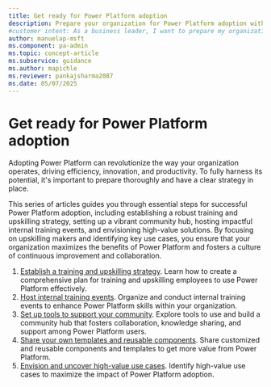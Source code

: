 ```yaml
---
title: Get ready for Power Platform adoption
description: Prepare your organization for Power Platform adoption with strategies to boost efficiency, innovation, and productivity.
#customer intent: As a business leader, I want to prepare my organization for Power Platform adoption so that we can drive efficiency, innovation, and productivity.
author: manuelap-msft
ms.component: pa-admin
ms.topic: concept-article
ms.subservice: guidance
ms.author: mapichle
ms.reviewer: pankajsharma2087
ms.date: 05/07/2025
---
```


# Get ready for Power Platform adoption

Adopting Power Platform can revolutionize the way your organization operates, driving efficiency, innovation, and productivity. To fully harness its potential, it's important to prepare thoroughly and have a clear strategy in place. 

This series of articles guides you through essential steps for successful Power Platform adoption, including establishing a robust training and upskilling strategy, setting up a vibrant community hub, hosting impactful internal training events, and envisioning high-value solutions. By focusing on upskilling makers and identifying key use cases, you ensure that your organization maximizes the benefits of Power Platform and fosters a culture of continuous improvement and collaboration.

1. [Establish a training and upskilling strategy](training-strategy.md). Learn how to create a comprehensive plan for training and upskilling employees to use Power Platform effectively.
1. [Host internal training events](in-a-day.md). Organize and conduct internal training events to enhance Power Platform skills within your organization.
1. [Set up tools to support your community](wiki-community.md). Explore tools to use and build a community hub that fosters collaboration, knowledge sharing, and support among Power Platform users.
1. [Share your own templates and reusable components](reusable.md). Share customized and reusable components and templates to get more value from Power Platform.
1. [Envision and uncover high-value use cases](solution-envisioning.md). Identify high-value use cases to maximize the impact of Power Platform adoption.

